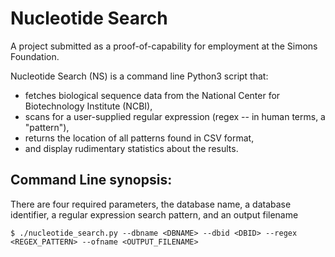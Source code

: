 # Nucleotide Search

A project submitted as a proof-of-capability for employment at the
Simons Foundation.

Nucleotide Search (NS) is a command line Python3 script that:

 * fetches biological sequence data from the National Center for
    Biotechnology Institute (NCBI),
 * scans for a user-supplied regular expression (regex -- in human
   terms, a "pattern"),
 * returns the location of all patterns found in CSV format,
 * and display rudimentary statistics about the results.

## Command Line synopsis:

There are four required parameters, the database name, a database
identifier, a regular expression search pattern, and an output filename

```
$ ./nucleotide_search.py --dbname <DBNAME> --dbid <DBID> --regex <REGEX_PATTERN> --ofname <OUTPUT_FILENAME>

